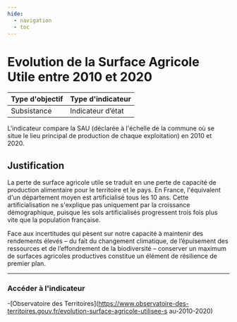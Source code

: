 ```yaml
---
hide:
  - navigation
  - toc
---
```

# Evolution de la Surface Agricole Utile entre 2010 et 2020

|Type d'objectif|Type d'indicateur|
|--|--|
|Subsistance|Indicateur d’état|

L'indicateur  compare  la  SAU  (déclarée  à  l'échelle  de  la  commune  où  se  situe le lieu principal de production de chaque exploitation) en 2010 et 2020.  

## Justification

La  perte  de  surface  agricole  utile  se  traduit  en  une  perte de capacité de production alimentaire  pour  le  territoire  et  le  pays.  En  France, l'équivalent  d'un  département moyen  est  artificialisé  tous  les  10  ans.  Cette  artificialisation  ne  s'explique  pas uniquement  par  la  croissance  démographique,  puisque  les  sols  artificialisés progressent trois fois plus vite que la population française. 
 
Face aux incertitudes qui pèsent sur notre capacité à maintenir des rendements élevés –  du fait du changement climatique, de l’épuisement des ressources et de l’effondrement  de la biodiversité – conserver  un  maximum  de  surfaces  agricoles productives constitue un élément de résilience de premier plan. 

---

### Accéder à l'indicateur

-[Observatoire des Territoires](https://www.observatoire-des-territoires.gouv.fr/evolution-surface-agricole-utilisee-s
au-2010-2020)